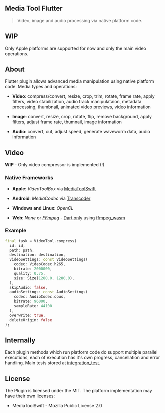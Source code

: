 ## Media Tool Flutter

> Video, image and audio processing via native platform code.

## WIP

Only Apple platforms are supported for now and only the main video operations.

## About

Flutter plugin allows advanced media manipulation using native platform code. Media types and operations:
- **Video**: compress/convert, resize, crop, trim, rotate, frame rate, apply filters, video stabilization, audio track manipulataion, metadata processing, thumbnail, animated video previews, video information

- **Image**: convert, resize, crop, rotate, flip, remove background, apply filters, adjust frame rate, thumnail, image information

- **Audio**: convert, cut, adjust speed, generate waveworm data, audio information

## Video

**WIP** - Only video compressor is implemented (!)

### Native Frameworks

- **Apple**: _VideoToolBox_ via [MediaToolSwift](https://github.com/starkdmi/MediaToolSwift)

- **Android**: _MediaCodec_ via [Transcoder](https://github.com/natario1/Transcoder)

- **Windows and Linux**: _OpenCL_

- **Web**:  _None_ or _[FFmpeg](https://github.com/ffmpegwasm/ffmpeg.wasm)_ - [Dart only](https://docs.flutter.dev/development/packages-and-plugins/developing-packages#dart-only-platform-implementations) using [ffmpeg_wasm](https://pub.dev/packages/ffmpeg_wasm)

### Example

```Dart
final task = VideoTool.compress(
  id: id,
  path: path,
  destination: destination,
  videoSettings: const VideoSettings(
    codec: VideoCodec.h265,
    bitrate: 2000000,
    quality: 0.75,
    size: Size(1280.0, 1280.0),
  ),
  skipAudio: false,
  audioSettings: const AudioSettings(
    codec: AudioCodec.opus, 
    bitrate: 96000, 
    sampleRate: 44100
  ),
  overwrite: true,
  deleteOrigin: false
);
```

## Internally

Each plugin methods which run platform code do support multiple parallel executions, each of execution has it's own progress, cancellation and error handling. Main tests stored at [integration_test](media_tool/example/integration_test/).

## License

The Plugin is licensed under the MIT. The platform implementation may have their own licenses:
- MediaToolSwift - Mozilla Public License 2.0